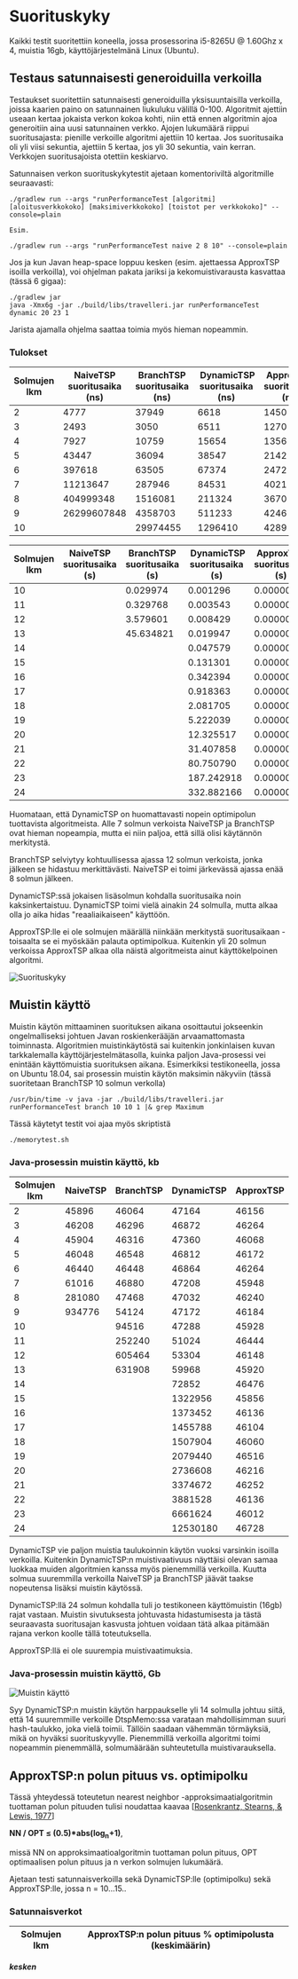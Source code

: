 # Suorituskyky

Kaikki testit suoritettiin koneella, jossa prosessorina i5-8265U @ 1.60Ghz x 4, muistia 16gb, käyttöjärjestelmänä Linux (Ubuntu).

## Testaus satunnaisesti generoiduilla verkoilla 

Testaukset suoritettiin satunnaisesti generoiduilla yksisuuntaisilla verkoilla, joissa kaarien paino on satunnainen liukuluku välillä 0-100. 
Algoritmit ajettiin useaan kertaa jokaista verkon kokoa kohti, niin että ennen algoritmin ajoa generoitiin aina uusi satunnainen verkko. Ajojen lukumäärä riippui suoritusajasta: pienille verkoille algoritmi ajettiin 10 kertaa. Jos suoritusaika oli yli viisi sekuntia, ajettiin 5 kertaa, jos yli 30 sekuntia, vain kerran. Verkkojen suoritusajoista otettiin keskiarvo.

Satunnaisen verkon suorituskykytestit ajetaan komentoriviltä algoritmille seuraavasti:

```
./gradlew run --args "runPerformanceTest [algoritmi] [aloitusverkkokoko] [maksimiverkkokoko] [toistot per verkkokoko]" --console=plain

Esim.

./gradlew run --args "runPerformanceTest naive 2 8 10" --console=plain
```

Jos ja kun Javan heap-space loppuu kesken (esim. ajettaessa ApproxTSP isoilla verkoilla), voi ohjelman pakata jariksi ja kekomuistivarausta kasvattaa (tässä 6 gigaa):
```
./gradlew jar
java -Xmx6g -jar ./build/libs/travelleri.jar runPerformanceTest dynamic 20 23 1
```

Jarista ajamalla ohjelma saattaa toimia myös hieman nopeammin.

### Tulokset

| Solmujen lkm | NaiveTSP suoritusaika (ns) | BranchTSP suoritusaika (ns) | DynamicTSP suoritusaika (ns) | ApproxTSP suoritusaika (ns) |
|---|---|---|---|---|
| 2  | 4777        | 37949       | 6618        | 1450 |
| 3  | 2493        | 3050        | 6511        | 1270 |
| 4  | 7927        | 10759       | 15654       | 1356 |
| 5  | 43447       | 36094       | 38547       | 2142 |
| 6  | 397618      | 63505       | 67374       | 2472 |
| 7  | 11213647    | 287946      | 84531       | 4021 |
| 8  | 404999348   | 1516081     | 211324      | 3670 |
| 9  | 26299607848 | 4358703     | 511233      | 4246 |
| 10 |             | 29974455    | 1296410     | 4289 |


| Solmujen lkm | NaiveTSP suoritusaika (s) | BranchTSP suoritusaika (s) | DynamicTSP suoritusaika (s) | ApproxTSP suoritusaika (s) |
|---|---|---|---|---|
| 10 |  | 0.029974  | 0.001296  | 0.000004 |
| 11 |  | 0.329768  | 0.003543  | 0.000003 |
| 12 |  | 3.579601  | 0.008429  | 0.000001 |
| 13 |  | 45.634821 | 0.019947  | 0.000001 |
| 14 |  |           | 0.047579  | 0.000001 |
| 15 |  |           | 0.131301  | 0.000001 |
| 16 |  |           | 0.342394  | 0.000002 |
| 17 |  |           | 0.918363  | 0.000002 |
| 18 |  |           | 2.081705  | 0.000008 |
| 19 |  |           | 5.222039  | 0.000003 |
| 20 |  |           | 12.325517 | 0.000003 |
| 21 |  |           | 31.407858 | 0.000003 |
| 22 |  |           | 80.750790 | 0.000003 |
| 23 |  |           | 187.242918 | 0.000003 |
| 24 |  |           | 332.882166 | 0.000003 |


Huomataan, että DynamicTSP on huomattavasti nopein optimipolun tuottavista algoritmeista. Alle 7 solmun verkoista NaiveTSP ja BranchTSP ovat hieman nopeampia, mutta ei niin paljoa, että sillä olisi käytännön merkitystä.

BranchTSP selviytyy kohtuullisessa ajassa 12 solmun verkoista, jonka jälkeen se hidastuu merkittävästi. NaiveTSP ei toimi järkevässä ajassa enää 8 solmun jälkeen.

DynamicTSP:ssä jokaisen lisäsolmun kohdalla suoritusaika noin kaksinkertaistuu. DynamicTSP toimi vielä ainakin 24 solmulla, mutta alkaa olla jo aika hidas "reaaliaikaiseen" käyttöön.

ApproxTSP:lle ei ole solmujen määrällä niinkään merkitystä suoritusaikaan - toisaalta se ei myöskään palauta optimipolkua. Kuitenkin yli 20 solmun verkoissa ApproxTSP alkaa olla näistä algoritmeista ainut käyttökelpoinen algoritmi.

![Suorituskyky](./suorituskyky.jpg)

## Muistin käyttö

Muistin käytön mittaaminen suorituksen aikana osoittautui jokseenkin ongelmalliseksi johtuen Javan roskienkerääjän arvaamattomasta toiminnasta.
Algoritmien muistinkäytöstä sai kuitenkin jonkinlaisen kuvan tarkkalemalla käyttöjärjestelmätasolla, kuinka paljon Java-prosessi vei enintään käyttömuistia suorituksen aikana.
Esimerkiksi testikoneella, jossa on Ubuntu 18.04, sai prosessin muistin käytön maksimin näkyviin (tässä suoritetaan BranchTSP 10 solmun verkolla)

```
/usr/bin/time -v java -jar ./build/libs/travelleri.jar runPerformanceTest branch 10 10 1 |& grep Maximum

```

Tässä käytetyt testit voi ajaa myös skriptistä

```
./memorytest.sh
```
### Java-prosessin muistin käyttö, kb
| Solmujen lkm | NaiveTSP | BranchTSP | DynamicTSP | ApproxTSP |
|--------------|----------|-----------|------------|-----------|
| 2            | 45896    | 46064     | 47164      | 46156     |
| 3            | 46208    | 46296     | 46872      | 46264     |
| 4            | 45904    | 46316     | 47360      | 46068     |
| 5            | 46048    | 46548     | 46812      | 46172     |
| 6            | 46440    | 46448     | 46864      | 46264     |
| 7            | 61016    | 46880     | 47208      | 45948     |
| 8            | 281080   | 47468     | 47032      | 46240     |
| 9            | 934776   | 54124     | 47172      | 46184     |
| 10           |          | 94516     | 47288      | 45928     |
| 11           |          | 252240    | 51024      | 46444     |
| 12           |          | 605464    | 53304      | 46148     |
| 13           |          | 631908    | 59968      | 45920     |
| 14           |          |           | 72852      | 46476     |
| 15           |          |           | 1322956    | 45856     |
| 16           |          |           | 1373452    | 46136     |
| 17           |          |           | 1455788    | 46104     |
| 18           |          |           | 1507904    | 46060     |
| 19           |          |           | 2079440    | 46516     |
| 20           |          |           | 2736608    | 46216     |
| 21           |          |           | 3374672    | 46252     |
| 22           |          |           | 3881528    | 46136     |
| 23           |          |           | 6661624    | 46012     |
| 24           |          |           | 12530180   | 46728     |

DynamicTSP vie paljon muistia taulukoinnin käytön vuoksi varsinkin isoilla verkoilla. Kuitenkin DynamicTSP:n muistivaativuus näyttäisi olevan samaa luokkaa muiden algoritmien kanssa myös pienemmillä verkoilla. Kuutta solmua suuremmilla verkoilla NaiveTSP ja BranchTSP jäävät taakse nopeutensa lisäksi muistin käytössä.

DynamicTSP:llä 24 solmun kohdalla tuli jo testikoneen käyttömuistin (16gb) rajat vastaan. Muistin sivutuksesta johtuvasta hidastumisesta ja tästä seuraavasta suoritusajan kasvusta johtuen voidaan tätä alkaa pitämään rajana verkon koolle tällä toteutuksella.

ApproxTSP:llä ei ole suurempia muistivaatimuksia.

### Java-prosessin muistin käyttö, Gb

![Muistin käyttö](./muisti.jpg)

Syy DynamicTSP:n muistin käytön harppaukselle yli 14 solmulla johtuu siitä, että 14 suuremmille verkoille DtspMemo:ssa varataan mahdollisimman suuri hash-taulukko, joka vielä toimii. Tällöin saadaan vähemmän törmäyksiä, mikä on hyväksi suorituskyvylle. Pienemmillä verkoilla algoritmi toimi nopeammin pienemmällä, solmumäärään suhteutetulla muistivarauksella.

## ApproxTSP:n polun pituus vs. optimipolku
Tässä yhteydessä toteutetun nearest neighbor -approksimaatialgoritmin tuottaman polun pituuden tulisi noudattaa kaavaa  [[Rosenkrantz, Stearns, & Lewis, 1977](https://pdfs.semanticscholar.org/2081/25449f697c46d02a98eceb18b8c4622384c5.pdf)]

__NN / OPT ≤ (0.5)*abs(log<sub>n</sub>+1)__,

missä NN on approksimaatioalgoritmin tuottaman polun pituus, OPT optimaalisen polun pituus ja n verkon solmujen lukumäärä.
 
Ajetaan testi satunnaisverkoilla sekä DynamicTSP:lle (optimipolku) sekä ApproxTSP:lle, jossa n = 10...15..






### Satunnaisverkot
| Solmujen lkm | ApproxTSP:n polun pituus % optimipolusta (keskimäärin) |
|---|---|

***kesken***

